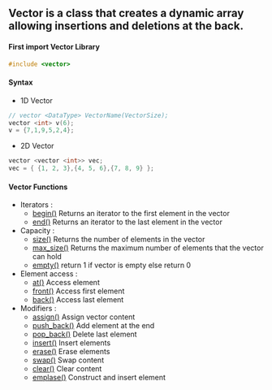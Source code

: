 ## **Vector** is a class that creates a dynamic array allowing insertions and deletions at the back.

#### First import Vector Library
```cpp
#include <vector>
```

#### Syntax 
  - 1D Vector
  ```cpp
  // vector <DataType> VectorName(VectorSize);
  vector <int> v(6);
  v = {7,1,9,5,2,4};
  ```
  - 2D Vector
  ```cpp
  vector <vector <int>> vec;
  vec = { {1, 2, 3},{4, 5, 6},{7, 8, 9} };
  ```
#### Vector Functions
  - Iterators :
    - [begin()]()   Returns an iterator to the first element in the vector
    - [end()]()   Returns an iterator to the last element in the vector
  - Capacity :
    - [size()]()   Returns the number of elements in the vector
    - [max_size()]()   Returns the maximum number of elements that the vector can hold
    - [empty()]()   return 1 if vector is empty else return 0
  - Element access :
    - [at()]()  Access element
    - [front()]()   Access first element
    - [back()]()   Access last element
  - Modifiers :
    - [assign()]()   Assign vector content
    - [push_back()]()   Add element at the end
    - [pop_back()]()   Delete last element
    - [insert()]()   Insert elements
    - [erase()]()   Erase elements
    - [swap()]()   Swap content
    - [clear()]()   Clear content
    - [emplase()]()   Construct and insert element  
